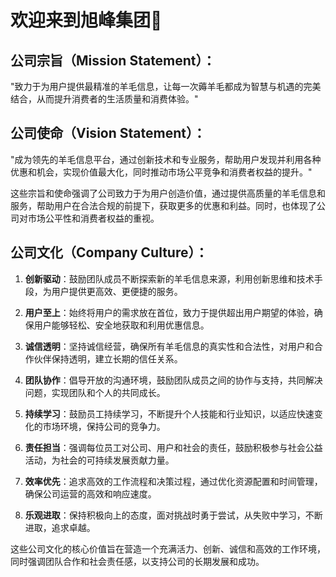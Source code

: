 # 欢迎来到旭峰集团👏
## 公司宗旨（Mission Statement）：
"致力于为用户提供最精准的羊毛信息，让每一次薅羊毛都成为智慧与机遇的完美结合，从而提升消费者的生活质量和消费体验。"

## 公司使命（Vision Statement）：
"成为领先的羊毛信息平台，通过创新技术和专业服务，帮助用户发现并利用各种优惠和机会，实现价值最大化，同时推动市场公平竞争和消费者权益的提升。"

这些宗旨和使命强调了公司致力于为用户创造价值，通过提供高质量的羊毛信息和服务，帮助用户在合法合规的前提下，获取更多的优惠和利益。同时，也体现了公司对市场公平性和消费者权益的重视。

## 公司文化（Company Culture）：

1. **创新驱动**：鼓励团队成员不断探索新的羊毛信息来源，利用创新思维和技术手段，为用户提供更高效、更便捷的服务。

2. **用户至上**：始终将用户的需求放在首位，致力于提供超出用户期望的体验，确保用户能够轻松、安全地获取和利用优惠信息。

3. **诚信透明**：坚持诚信经营，确保所有羊毛信息的真实性和合法性，对用户和合作伙伴保持透明，建立长期的信任关系。

4. **团队协作**：倡导开放的沟通环境，鼓励团队成员之间的协作与支持，共同解决问题，实现团队和个人的共同成长。

5. **持续学习**：鼓励员工持续学习，不断提升个人技能和行业知识，以适应快速变化的市场环境，保持公司的竞争力。

6. **责任担当**：强调每位员工对公司、用户和社会的责任，鼓励积极参与社会公益活动，为社会的可持续发展贡献力量。

7. **效率优先**：追求高效的工作流程和决策过程，通过优化资源配置和时间管理，确保公司运营的高效和响应速度。

8. **乐观进取**：保持积极向上的态度，面对挑战时勇于尝试，从失败中学习，不断进取，追求卓越。

这些公司文化的核心价值旨在营造一个充满活力、创新、诚信和高效的工作环境，同时强调团队合作和社会责任感，以支持公司的长期发展和成功。
